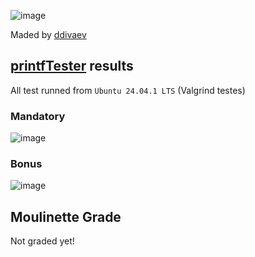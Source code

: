 ![image](https://github.com/user-attachments/assets/7ec7fbcc-72b1-4a4f-949b-1f798cdfba0a)

Maded by [ddivaev](https://profile.intra.42.fr/users/ddivaev)

## [printfTester](https://github.com/Tripouille/printfTester) results
All test runned from `Ubuntu 24.04.1 LTS` (Valgrind testes)
### Mandatory
![image](https://github.com/user-attachments/assets/8163d8e5-64f6-4929-b830-bd812d414d16)

### Bonus
![image](https://github.com/user-attachments/assets/60143914-24dd-4dd3-8c69-8f0bd031efc7)

## Moulinette Grade
Not graded yet! 
